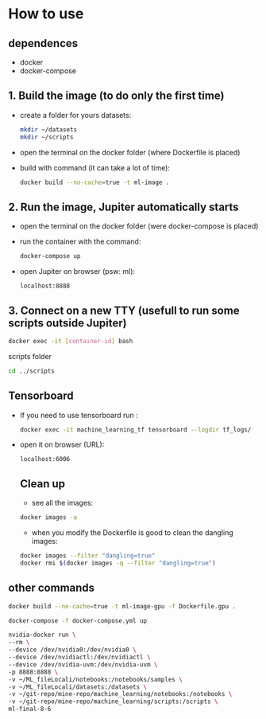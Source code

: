 # How to use

## dependences

- docker
- docker-compose

## 1. Build the image (to do only the first time)

- create a folder for yours datasets:

  ```bash
  mkdir ~/datasets
  mkdir ~/scripts
  ```

- open the terminal on the docker folder (where Dockerfile is placed)

- build with command (it can take a lot of time):

  ```bash
  docker build --no-cache=true -t ml-image .
  ```

## 2. Run the image, Jupiter automatically starts

- open the terminal on the docker folder (were docker-compose is placed)

- run the container with the command:

  ```bash
  docker-compose up
  ```

- open Jupiter on browser (psw: ml):

  ```URL
  localhost:8888
  ```
## 3. Connect on a new TTY (usefull to run some scripts outside Jupiter)

  ```bash
  docker exec -it [container-id] bash
  ```
  scripts folder
  ```bash
  cd ../scripts
  ```

## Tensorboard
- If you need to use tensorboard run :

  ```bash
  docker exec -it machine_learning_tf tensorboard --logdir tf_logs/
  ```

- open it on browser (URL):

  ``` URL
  localhost:6006
  ```

  ## Clean up
  - see all the images:
  ```bash
  docker images -a
  ```

  - when you modify the Dockerfile is good to clean the dangling images:
  ```bash
  docker images --filter "dangling=true"
  docker rmi $(docker images -q --filter "dangling=true")
  ```

## other commands

```bash
docker build --no-cache=true -t ml-image-gpu -f Dockerfile.gpu .

docker-compose -f docker-compose.yml up
```

```bash
nvidia-docker run \
--rm \
--device /dev/nvidia0:/dev/nvidia0 \
--device /dev/nvidiactl:/dev/nvidiactl \
--device /dev/nvidia-uvm:/dev/nvidia-uvm \
-p 8888:8888 \
-v ~/ML_fileLocali/notebooks:/notebooks/samples \
-v ~/ML_fileLocali/datasets:/datasets \
-v ~/git-repo/mine-repo/machine_learning/notebooks:/notebooks \
-v ~/git-repo/mine-repo/machine_learning/scripts:/scripts \
ml-final-8-6
```
